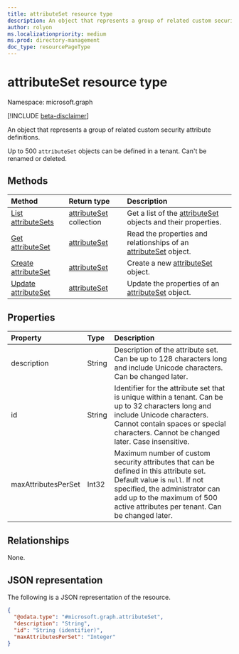 ```yaml
---
title: attributeSet resource type
description: An object that represents a group of related custom security attribute definitions.
author: rolyon
ms.localizationpriority: medium
ms.prod: directory-management
doc_type: resourcePageType
---
```


# attributeSet resource type

Namespace: microsoft.graph

[!INCLUDE [beta-disclaimer](../../includes/beta-disclaimer.md)]

An object that represents a group of related custom security attribute definitions.

Up to 500 `attributeSet` objects can be defined in a tenant. Can't be renamed or deleted.

## Methods

| Method                                                        | Return type                                             | Description                                                                                      |
| :------------------------------------------------------------ | :------------------------------------------------------ | :----------------------------------------------------------------------------------------------- |
| [List attributeSets](../api/directory-list-attributesets.md)  | [attributeSet](../resources/attributeset.md) collection | Get a list of the [attributeSet](../resources/attributeset.md) objects and their properties.     |
| [Get attributeSet](../api/attributeset-get.md)                | [attributeSet](../resources/attributeset.md)            | Read the properties and relationships of an [attributeSet](../resources/attributeset.md) object. |
| [Create attributeSet](../api/directory-post-attributesets.md) | [attributeSet](../resources/attributeset.md)            | Create a new [attributeSet](../resources/attributeset.md) object.                                |
| [Update attributeSet](../api/attributeset-update.md)          | [attributeSet](../resources/attributeset.md)            | Update the properties of an [attributeSet](../resources/attributeset.md) object.                 |

## Properties

| Property            | Type   | Description                                                                                                                                                                                                                               |
| :------------------ | :----- | :---------------------------------------------------------------------------------------------------------------------------------------------------------------------------------------------------------------------------------------- |
| description         | String | Description of the attribute set. Can be up to 128 characters long and include Unicode characters. Can be changed later.                                                                                                                  |
| id                  | String | Identifier for the attribute set that is unique within a tenant. Can be up to 32 characters long and include Unicode characters. Cannot contain spaces or special characters. Cannot be changed later. Case insensitive.                  |
| maxAttributesPerSet | Int32  | Maximum number of custom security attributes that can be defined in this attribute set. Default value is `null`. If not specified, the administrator can add up to the maximum of 500 active attributes per tenant. Can be changed later. |

## Relationships

None.

## JSON representation

The following is a JSON representation of the resource.

<!-- {
  "blockType": "resource",
  "keyProperty": "id",
  "@odata.type": "microsoft.graph.attributeSet",
  "openType": false
}
-->

```json
{
  "@odata.type": "#microsoft.graph.attributeSet",
  "description": "String",
  "id": "String (identifier)",
  "maxAttributesPerSet": "Integer"
}
```

